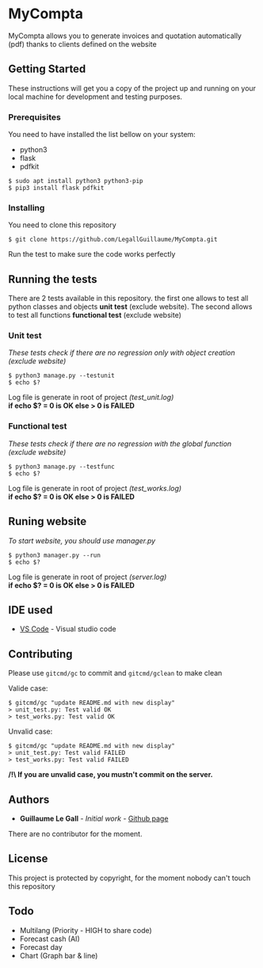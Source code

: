 # MyCompta

MyCompta allows you to generate invoices and quotation automatically (pdf) thanks to clients defined on the website

## Getting Started

These instructions will get you a copy of the project up and running on your local machine for development and testing purposes.

### Prerequisites

You need to have installed the list bellow on your system:
- python3
- flask
- pdfkit

```
$ sudo apt install python3 python3-pip
$ pip3 install flask pdfkit
```

### Installing

You need to clone this repository

```
$ git clone https://github.com/LegallGuillaume/MyCompta.git
```

Run the test to make sure the code works perfectly

## Running the tests 

There are 2 tests available in this repository.
the first one allows to test all python classes and objects **unit test** (exclude website). The second allows to test all functions **functional test** (exclude website)

### Unit test
*These tests check if there are no regression only with object creation (exclude website)*

```
$ python3 manage.py --testunit
$ echo $?
```
Log file is generate in root of project *(test_unit.log)* \
**if echo $? = 0 is OK else > 0 is FAILED**

### Functional test
*These tests check if there are no regression with the global function (exclude website)*

```
$ python3 manage.py --testfunc
$ echo $?
```
Log file is generate in root of project *(test_works.log)* \
**if echo $? = 0 is OK else > 0 is FAILED**

## Runing website
*To start website, you should use manager.py*

```
$ python3 manager.py --run
$ echo $?
```
Log file is generate in root of project *(server.log)*\
**if echo $? = 0 is OK else > 0 is FAILED**

## IDE used

* [VS Code](https://code.visualstudio.com/) - Visual studio code

## Contributing

Please use `gitcmd/gc` to commit and `gitcmd/gclean` to make clean

Valide case:
```
$ gitcmd/gc "update README.md with new display"
> unit_test.py: Test valid OK
> test_works.py: Test valid OK
```

Unvalid case:
```
$ gitcmd/gc "update README.md with new display"
> unit_test.py: Test valid FAILED
> test_works.py: Test valid FAILED
```

**/!\\ If you are unvalid case, you mustn't commit on the server.**

## Authors

* **Guillaume Le Gall** - *Initial work* - [Github page](https://github.com/LegallGuillaume)

There are no contributor for the moment.

## License

This project is protected by copyright, for the moment nobody can't touch this repository

## Todo
* Multilang (Priority - HIGH to share code)
* Forecast cash (AI)
* Forecast day
* Chart (Graph bar & line)
